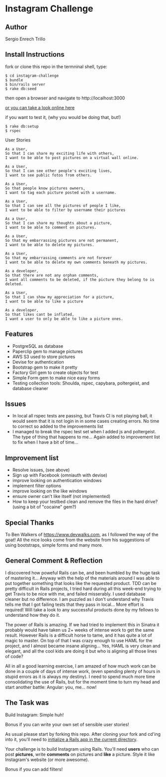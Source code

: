 Instagram Challenge
===================
Author
-------
Sergio Enrech Trillo

Install Instructions
----------------
fork or clone this repo
in the termninal shell, type:

```` 
$ cd instagram-challenge
$ bundle
$ bin/rails server
$ rake db:seed
````
then open a browser and navigate to http://localhost:3000

[or you can take a look online here](https://pichagram.herokuapp.com/)

if you want to test it, (why you would be doing that, but!)
````
$ rake db:setup
$ rspec
````

User Stories
````
As a User,
So that I can share my exciting life with others,
I want to be able to post pictures on a virtual wall online.
````
````
As a User,
So that I can see other people's exciting lives,
I want to see public fotos from others.
````
````
As a User,
So that people know pictures owners,
I want to tag each picture posted with a username.
````
````
As a User,
So that I can see all the pictures of people I like,
I want to be able to filter by username their pictures
````
````
As a User,
So that I can share my thoughts about a picture,
I want to be able to comment on pictures.
````
````
As a User,
So that my embarrassing pictures are not permanent,
I want to be able to delete my pictures.
````
````
As a User,
So that my embarrassing comments are not forever
I want to be able to delete my own comments beneath my pictures.
````
````
As a developer,
So that there are not any orphan comments,
I want all comments to be deleted, if the picture they belong to is deleted.
````
````
As a User,
So that I can show my appreciation for a picture,
I want to be able to like a picture
````
````
As a developer,
So that likes cant be inflated,
I want a user to only be able to like a picture ones.
````

Features
-------
- PostgreSQL as database
- Paperclip gem to manage pictures
- AWS S3 used to store pictures
- Devise for authentication
- Bootstrap gem to make it pretty
- Factory Girl gem to create objects for test
- Simple Form gem to make nice easy forms
- Testing collection tools: Shoulda, rspec, capybara, poltergeist, and database cleaner


Issues
-----
- In local all rspec tests are passing, but Travis CI is not playing ball, it would seem that it is not login in in some cases creating errors.  No time to correct so added to the improvements list
- I managed to break the rspec test set when I added js and poltergeist.  The type of thing that happens to me...  Again added to improvement list to fix when I have a bit of time...

Improvement list
--------
- Resolve issues, (see above)
- Sign up with Facebook (omniauth with devise)
- improve looking on authentication windows
- implement filter options
- improve looking on the like windows
- ensure owner can't like itself (not implemented)
- How to keep your testbed clean and remove the files in the hard drive? (using a bit of "cocaine" gem?)

Special Thanks
-------
To Ben Walkers of https://www.devwalks.com, as I followed the way of the goat!  All the nice looks come from the website from his suggestions of using bootstraps, simple forms and many more.

General Comment & Reflection
------
I discovered how poweful Rails can be, and been humbled by the huge task of mastering it... Anyway with the help of the materials around I was able to put together something that looks like the requested product.  TDD can be pretty difficult in Rails projects, I tried hard during all this week-end trying to get Travis to be nice with me, and failed misserably. I used database cleaner but no difference.  I am puzzled as I don't understand why Travis tells me that I got failing tests that they pass in local... More effort is required!  Will take a look to any successful products done by my fellows to understand how they do it.

The power of Rails is amazing.  If we had tried to implement this in Sinatra it probably would have taken us 2+ weeks of intense work to get the same result.  However Rails is a difficult horse to tame, and it has quite a lot of magic to master.  On top of that I was crazy enough to use HAML for the project, and I almost became insane aligning... Yes, HAML is very clean and elegant, and all the cool kids are doing it but who is aligning all those lines of code?

All in all a good learning exercise, I am amazed of how much work can be done in a couple of days of intense work, (even spending plenty of hours in stupid errors as it is always my destiny).  I need to spend much more time consolidating the use of Rails, but for the moment time to turn my head and start another battle: Angular: you, me... now!


The Task was
--------

Build Instagram: Simple huh!

Bonus if you can write your own set of sensible user stories!

As usual please start by forking this repo. After cloning your fork and cd'ing into it, you'll need to [initialize a Rails app in the current directory](http://blog.jasonmeridth.com/posts/create-rails-application-in-current-directory/).

Your challenge is to build Instagram using Rails. You'll need **users** who can post **pictures**, write **comments** on pictures and **like** a picture. Style it like Instagram's website (or more awesome).

Bonus if you can add filters!
